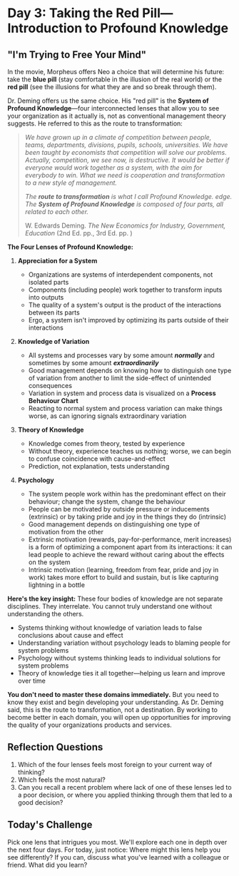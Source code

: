 # Day 3: Taking the Red Pill—Introduction to Profound Knowledge

## "I'm Trying to Free Your Mind"

In the movie, Morpheus offers Neo a choice that will determine his future: take the **blue pill** (stay comfortable in the illusion of the real world) or the **red pill** (see the illusions for what they are and so break through them).

Dr. Deming offers us the same choice. His "red pill" is the **System of Profound Knowledge**—four interconnected lenses that allow you to see your organization as it actually is, not as conventional management theory suggests. He referred to this as the route to transformation:

>*We have grown up in a climate of competition between people, teams, departments, divisions, pupils, schools, universities. We have been taught by economists that competition will solve our problems. Actually, competition, we see now, is destructive. It would be better if everyone would work together as a system, with the aim for everybody to win. What we need is cooperation and transformation to a new style of management.*
>
>*The **route to transformation** is what I call Profound Knowledge. edge. The **System of Profound Knowledge** is composed of four parts, all related to each other.*
>
>W. Edwards Deming. *The New Economics for Industry, Government, Education* (2nd Ed. pp., 3rd Ed. pp. )

**The Four Lenses of Profound Knowledge:**

1. **Appreciation for a System**
   - Organizations are systems of interdependent components, not isolated parts
   - Components (including people) work together to transform inputs into outputs
   - The quality of a system's output is the product of the interactions between its parts
   - Ergo, a system isn't improved by optimizing its parts outside of their interactions

2. **Knowledge of Variation**
   - All systems and processes vary by some amount ***normally*** and sometimes by some amount ***extraordinarily***
   - Good management depends on knowing how to distinguish one type of variation from another to limit the side-effect of unintended consequences
   - Variation in system and process data is visualized on a **Process Behaviour Chart**
   - Reacting to normal system and process variation can make things worse, as can ignoring signals extraordinary variation
     
3. **Theory of Knowledge**
   - Knowledge comes from theory, tested by experience
   - Without theory, experience teaches us nothing; worse, we can begin to confuse coincidence with cause-and-effect
   - Prediction, not explanation, tests understanding

4. **Psychology**
   - The system people work within has the predominant effect on their behaviour; change the system, change the behaviour
   - People can be motivated by outside pressure or inducements (extrinsic) or by taking pride and joy in the things they do (intrinsic)
   - Good management depends on distinguishing one type of motivation from the other
   - Extrinsic motivation (rewards, pay-for-performance, merit increases) is a form of optimizing a component apart from its interactions: it can lead people to achieve the reward without caring about the effects on the system
   - Intrinsic motivation (learning, freedom from fear, pride and joy in work) takes more effort to build and sustain, but is like capturing lightning in a bottle

**Here's the key insight:** These four bodies of knowledge are not separate disciplines. They interrelate. You cannot truly understand one without understanding the others.

- Systems thinking without knowledge of variation leads to false conclusions about cause and effect
- Understanding variation without psychology leads to blaming people for system problems
- Psychology without systems thinking leads to individual solutions for system problems
- Theory of knowledge ties it all together—helping us learn and improve over time

**You don't need to master these domains immediately.** But you need to know they exist and begin developing your understanding. As Dr. Deming said, this is the route to transformation, not a destination. By working to become better in each domain, you will open up opportunities for improving the quality of your organizations products and services.

## Reflection Questions
1. Which of the four lenses feels most foreign to your current way of thinking?
2. Which feels the most natural?
3. Can you recall a recent problem where lack of one of these lenses led to a poor decision, or where you applied thinking through them that led to a good decision?

## Today's Challenge
Pick one lens that intrigues you most. We'll explore each one in depth over the next four days. For today, just notice: Where might this lens help you see differently? If you can, discuss what you've learned with a colleague or friend. What did you learn?
